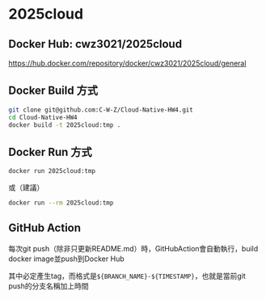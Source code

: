 # 2025cloud

## Docker Hub: cwz3021/2025cloud

https://hub.docker.com/repository/docker/cwz3021/2025cloud/general

## Docker Build 方式

```sh
git clone git@github.com:C-W-Z/Cloud-Native-HW4.git
cd Cloud-Native-HW4
docker build -t 2025cloud:tmp .
```

## Docker Run 方式

```sh
docker run 2025cloud:tmp
```
或（建議）
```sh
docker run --rm 2025cloud:tmp
```

## GitHub Action

每次git push（除非只更新README.md）時，GitHubAction會自動執行，build docker image並push到Docker Hub

其中必定產生tag，而格式是`${BRANCH_NAME}-${TIMESTAMP}`，也就是當前git push的分支名稱加上時間
